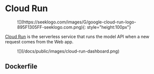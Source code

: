 # Cloud Run

<figure markdown>
![](https://seeklogo.com/images/G/google-cloud-run-logo-895F1305FF-seeklogo.com.png){: style="height:100px"}
</figure>

[Cloud Run](https://cloud.google.com/run) is the serverless service that
runs the model API when a new request comes from the Web app.

<figure markdown>
![](/docs/public/images/cloud-run-dashboard.png)
</figure>

## Dockerfile

